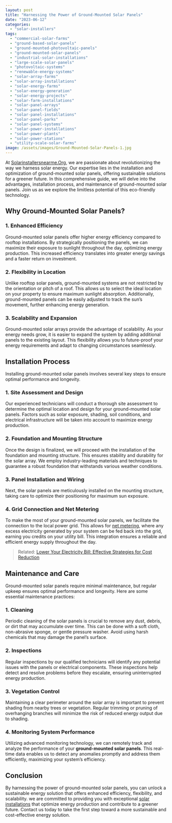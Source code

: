 ```yaml
---
layout: post
title: "Harnessing the Power of Ground-Mounted Solar Panels"
date: "2023-06-12"
categories: 
  - "solar-installers"
tags: 
  - "commercial-solar-farms"
  - "ground-based-solar-panels"
  - "ground-mounted-photovoltaic-panels"
  - "ground-mounted-solar-panels"
  - "industrial-solar-installations"
  - "large-scale-solar-panels"
  - "photovoltaic-systems"
  - "renewable-energy-systems"
  - "solar-array-farms"
  - "solar-array-installations"
  - "solar-energy-farms"
  - "solar-energy-generation"
  - "solar-energy-projects"
  - "solar-farm-installations"
  - "solar-panel-arrays"
  - "solar-panel-fields"
  - "solar-panel-installations"
  - "solar-panel-parks"
  - "solar-panel-systems"
  - "solar-power-installations"
  - "solar-power-plants"
  - "solar-power-stations"
  - "utility-scale-solar-farms"
image: /assets/images/Ground-Mounted-Solar-Panels-1.jpg
---
```


At [Solarinstallersnearme.Org](/), we are passionate about revolutionizing the way we harness solar energy. Our expertise lies in the installation and optimization of ground-mounted solar panels, offering sustainable solutions for a greener future. In this comprehensive guide, we will delve into the advantages, installation process, and maintenance of ground-mounted solar panels. Join us as we explore the limitless potential of this eco-friendly technology.

## Why Ground-Mounted Solar Panels?

### 1\. Enhanced Efficiency

Ground-mounted solar panels offer higher energy efficiency compared to rooftop installations. By strategically positioning the panels, we can maximize their exposure to sunlight throughout the day, optimizing energy production. This increased efficiency translates into greater energy savings and a faster return on investment.

### 2\. Flexibility in Location

Unlike rooftop solar panels, ground-mounted systems are not restricted by the orientation or pitch of a roof. This allows us to select the ideal location on your property to ensure maximum sunlight absorption. Additionally, ground-mounted panels can be easily adjusted to track the sun’s movement, further enhancing energy generation.

### 3\. Scalability and Expansion

Ground-mounted solar arrays provide the advantage of scalability. As your energy needs grow, it is easier to expand the system by adding additional panels to the existing layout. This flexibility allows you to future-proof your energy requirements and adapt to changing circumstances seamlessly.

## Installation Process

Installing ground-mounted solar panels involves several key steps to ensure optimal performance and longevity.

### 1\. Site Assessment and Design

Our experienced technicians will conduct a thorough site assessment to determine the optimal location and design for your ground-mounted solar panels. Factors such as solar exposure, shading, soil conditions, and electrical infrastructure will be taken into account to maximize energy production.

### 2\. Foundation and Mounting Structure

Once the design is finalized, we will proceed with the installation of the foundation and mounting structure. This ensures stability and durability for the solar array. We employ industry-leading materials and techniques to guarantee a robust foundation that withstands various weather conditions.

### 3\. Panel Installation and Wiring

Next, the solar panels are meticulously installed on the mounting structure, taking care to optimize their positioning for maximum sun exposure.

### 4\. Grid Connection and Net Metering

To make the most of your ground-mounted solar panels, we facilitate the connection to the local power grid. This allows for [net metering](https://jna.org/solar-net-metering-2-0-learn-how-it-affects-you), where any excess electricity generated by your system can be fed back into the grid, earning you credits on your utility bill. This integration ensures a reliable and efficient energy supply throughout the day.

> Related: [Lower Your Electricity Bill: Effective Strategies for Cost Reduction](/lower-your-electricity-bill-effective-strategies-for-cost-reduction/)

## Maintenance and Care

Ground-mounted solar panels require minimal maintenance, but regular upkeep ensures optimal performance and longevity. Here are some essential maintenance practices:

### 1\. Cleaning

Periodic cleaning of the solar panels is crucial to remove any dust, debris, or dirt that may accumulate over time. This can be done with a soft cloth, non-abrasive sponge, or gentle pressure washer. Avoid using harsh chemicals that may damage the panel’s surface.

### 2\. Inspections

Regular inspections by our qualified technicians will identify any potential issues with the panels or electrical components. These inspections help detect and resolve problems before they escalate, ensuring uninterrupted energy production.

### 3\. Vegetation Control

Maintaining a clear perimeter around the solar array is important to prevent shading from nearby trees or vegetation. Regular trimming or pruning of overhanging branches will minimize the risk of reduced energy output due to shading.

### 4\. Monitoring System Performance

Utilizing advanced monitoring technology, we can remotely track and analyze the performance of your **ground-mounted solar panels**. This real-time data enables us to detect any anomalies promptly and address them efficiently, maximizing your system’s efficiency.

## Conclusion

By harnessing the power of ground-mounted solar panels, you can unlock a sustainable energy solution that offers enhanced efficiency, flexibility, and scalability. we are committed to providing you with exceptional [solar installations](/professional-solar-installers/) that optimize energy production and contribute to a greener future. Contact us today to take the first step toward a more sustainable and cost-effective energy solution.
